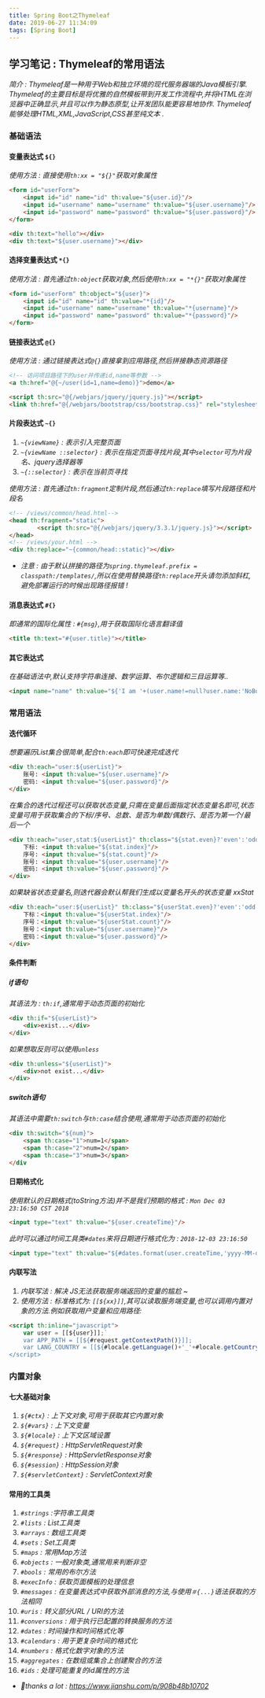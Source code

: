 ```yaml
---
title: Spring Boot之Thymeleaf
date: 2019-06-27 11:34:09
tags: [Spring Boot]
---
```


## 学习笔记 : Thymeleaf的常用语法
*简介 : Thymeleaf是一种用于Web和独立环境的现代服务器端的Java模板引擎. Thymeleaf的主要目标是将优雅的自然模板带到开发工作流程中,并将HTML在浏览器中正确显示,并且可以作为静态原型,让开发团队能更容易地协作. Thymeleaf能够处理HTML,XML,JavaScript,CSS甚至纯文本 .*


### 基础语法

#### 变量表达式 `${}`
*使用方法 : 直接使用`th:xx = "${}"`获取对象属性*
```html
<form id="userForm">
    <input id="id" name="id" th:value="${user.id}"/>
    <input id="username" name="username" th:value="${user.username}"/>
    <input id="password" name="password" th:value="${user.password}"/>
</form>

<div th:text="hello"></div>
<div th:text="${user.username}"></div>
```


#### 选择变量表达式 `*{}`
*使用方法 : 首先通过`th:object`获取对象,然后使用`th:xx = "*{}"`获取对象属性*
```html
<form id="userForm" th:object="${user}">
    <input id="id" name="id" th:value="*{id}"/>
    <input id="username" name="username" th:value="*{username}"/>
    <input id="password" name="password" th:value="*{password}"/>
</form>
```


#### 链接表达式 `@{}`
*使用方法 : 通过链接表达式`@{}`直接拿到应用路径,然后拼接静态资源路径*
```html
<!-- 访问项目路径下的user并传递id,name等参数 -->
<a th:href="@{~/user(id=1,name=demo)}">demo</a> 

<script th:src="@{/webjars/jquery/jquery.js}"></script>
<link th:href="@{/webjars/bootstrap/css/bootstrap.css}" rel="stylesheet" type="text/css">
```


#### 片段表达式 `~{}`
1. *`~{viewName}` : 表示引入完整页面*
2. *`~{viewName ::selector}` : 表示在指定页面寻找片段,其中`selector`可为片段名、jquery选择器等*
3. *`~{::selector}` : 表示在当前页寻找*
   
*使用方法 : 首先通过`th:fragment`定制片段,然后通过`th:replace`填写片段路径和片段名*
```html
<!-- /views/common/head.html-->
<head th:fragment="static">
        <script th:src="@{/webjars/jquery/3.3.1/jquery.js}"></script>
</head>
<!-- /views/your.html -->
<div th:replace="~{common/head::static}"></div>
```
- *注意 : 由于默认拼接的路径为`spring.thymeleaf.prefix = classpath:/templates/`,所以在使用替换路径`th:replace`开头请勿添加斜杠,避免部署运行的时候出现路径报错 !*


#### 消息表达式 `#{}`
*即通常的国际化属性 : `#{msg}`,用于获取国际化语言翻译值*
```html
<title th:text="#{user.title}"></title>
```


#### 其它表达式
*在基础语法中,默认支持字符串连接、数学运算、布尔逻辑和三目运算等..*
```html
<input name="name" th:value="${'I am '+(user.name!=null?user.name:'NoBody')}"/>
```



### 常用语法

#### 迭代循环
*想要遍历List集合很简单,配合`th:each`即可快速完成迭代*
```html
<div th:each="user:${userList}">
    账号: <input th:value="${user.username}"/>
    密码: <input th:value="${user.password}"/>
</div>
```

*在集合的迭代过程还可以获取状态变量,只需在变量后面指定状态变量名即可,状态变量可用于获取集合的下标/序号、总数、是否为单数/偶数行、是否为第一个/最后一个*
```html
<div th:each="user,stat:${userList}" th:class="${stat.even}?'even':'odd'">
    下标: <input th:value="${stat.index}"/>
    序号: <input th:value="${stat.count}"/>
    账号: <input th:value="${user.username}"/>
    密码: <input th:value="${user.password}"/>
</div>
```

*如果缺省状态变量名,则迭代器会默认帮我们生成以变量名开头的状态变量 xxStat*
```html
<div th:each="user:${userList}" th:class="${userStat.even}?'even':'odd'">
    下标：<input th:value="${userStat.index}"/>
    序号：<input th:value="${userStat.count}"/>
    账号：<input th:value="${user.username}"/>
    密码：<input th:value="${user.password}"/>
</div>
```


#### 条件判断

##### if语句
*其语法为 : `th:if`,通常用于动态页面的初始化*
```html
<div th:if="${userList}">
    <div>exist...</div>
</div>
```
*如果想取反则可以使用`unless`*
```html
<div th:unless="${userList}">
    <div>not exist...</div>
</div>
```

##### switch语句
*其语法中需要`th:switch`与`th:case`结合使用,通常用于动态页面的初始化*
```html
<div th:switch="${num}">
    <span th:case="1">num=1</span>
    <span th:case="2">num=2</span>
    <span th:case="3">num=3</span>
</div
```


#### 日期格式化
*使用默认的日期格式(toString方法)并不是我们预期的格式 : `Mon Dec 03 23:16:50 CST 2018`*
```html
<input type="text" th:value="${user.createTime}"/>
```
*此时可以通过时间工具类`#dates`来将日期进行格式化为 : `2018-12-03 23:16:50`*
```html
<input type="text" th:value="${#dates.format(user.createTime,'yyyy-MM-dd HH:mm:ss')}"/>
```


#### 内联写法
1. *内联写法 : 解决 JS无法获取服务端返回的变量的尴尬 ~*
2. *使用方法 : 标准格式为: `[[${xx}]]`,其可以读取服务端变量,也可以调用内置对象的方法.例如获取用户变量和应用路径:*
```html
<script th:inline="javascript">
    var user = [[${user}]];`
    var APP_PATH = [[${#request.getContextPath()}]];
    var LANG_COUNTRY = [[${#locale.getLanguage()+'_'+#locale.getCountry()}]];
</script>
```



### 内置对象

#### 七大基础对象
1. *`${#ctx}` : 上下文对象,可用于获取其它内置对象*
2. *`${#vars}` : 上下文变量*
3. *`${#locale}` : 上下文区域设置*
4. *`${#request}` : HttpServletRequest对象*
5. *`${#response}` : HttpServletResponse对象*
6. *`${#session}` : HttpSession对象*
7. *`${#servletContext}` : ServletContext对象*


#### 常用的工具类
1. *`#strings` :字符串工具类*
2. *`#lists` : List工具类*
3. *`#arrays` : 数组工具类*
4. *`#sets` : Set工具类*
5. *`#maps` : 常用Map方法*
6. *`#objects` : 一般对象类,通常用来判断非空*
7. *`#bools` : 常用的布尔方法*
8. *`#execInfo` : 获取页面模板的处理信息*
9. *`#messages` : 在变量表达式中获取外部消息的方法,与使用`＃{...}`语法获取的方法相同*
10. *`#uris` : 转义部分URL / URI的方法*
11. *`#conversions` : 用于执行已配置的转换服务的方法*
12. *`#dates` : 时间操作和时间格式化等*
13. *`#calendars` : 用于更复杂时间的格式化*
14. *`#numbers` : 格式化数字对象的方法*
15. *`#aggregates` : 在数组或集合上创建聚合的方法*
16. *`#ids` : 处理可能重复的id属性的方法*



- *🙂thanks a lot : https://www.jianshu.com/p/908b48b10702*